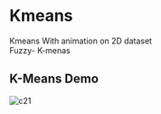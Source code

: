 # Kmeans
Kmeans With animation on 2D dataset
<br>
Fuzzy- K-menas

## K-Means Demo
![c21](https://user-images.githubusercontent.com/90139196/221355723-5ef21ff1-366b-45f4-ade6-fddfb115a90d.gif)
